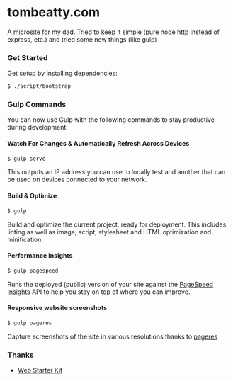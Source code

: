 tombeatty.com
=============

A microsite for my dad. Tried to keep it simple (pure node http instead of express, etc.) and tried some new things (like gulp)

### Get Started

Get setup by installing dependencies:

```bash
$ ./script/bootstrap
```

### Gulp Commands

You can now use Gulp with the following commands to stay productive during development:

#### Watch For Changes & Automatically Refresh Across Devices

```sh
$ gulp serve
```

This outputs an IP address you can use to locally test and another that can be used on devices connected to your network.

#### Build & Optimize

```sh
$ gulp
```

Build and optimize the current project, ready for deployment. This includes linting as well as image, script, stylesheet and HTML optimization and minification.

#### Performance Insights

```sh
$ gulp pagespeed
```

Runs the deployed (public) version of your site against the [PageSpeed Insights](https://developers.google.com/speed/pagespeed/insights/) API to help you stay on top of where you can improve.

#### Responsive website screenshots

```sh
$ gulp pageres
```

Capture screenshots of the site in various resolutions thanks to [pageres](https://github.com/sindresorhus/pageres)

### Thanks

- [Web Starter Kit](https://developers.google.com/web/starter-kit/)
